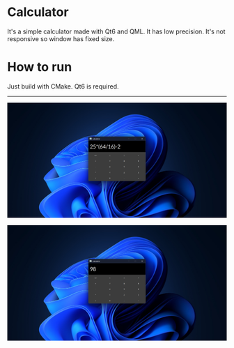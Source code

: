 # Calculator
It's a simple calculator made with Qt6 and QML. 
It has low precision. 
It's not responsive so window has fixed size.

# How to run
Just build with CMake. Qt6 is required. 

---
![ExampleExpression](Screenshots/ExampleExpression.png)

![Result](Screenshots/Result.png)